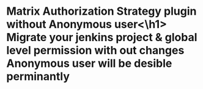 <h1>Matrix Authorization Strategy plugin without Anonymous user<\h1>
Migrate your jenkins project & global level permission with out changes
Anonymous user will be desible perminantly
